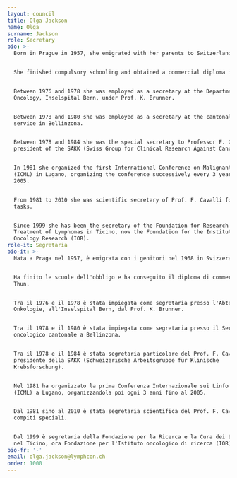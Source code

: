 ```yaml
---
layout: council
title: Olga Jackson
name: Olga
surname: Jackson
role: Secretary
bio: >-
  Born in Prague in 1957, she emigrated with her parents to Switzerland in 1968.


  She finished compulsory schooling and obtained a commercial diploma in Thun.


  Between 1976 and 1978 she was employed as a secretary at the Department of
  Oncology, Inselspital Bern, under Prof. K. Brunner.


  Between 1978 and 1980 she was employed as a secretary at the cantonal cancer
  service in Bellinzona.


  Between 1978 and 1984 she was the special secretary to Professor F. Cavalli,
  president of the SAKK (Swiss Group for Clinical Research Against Cancer).


  In 1981 she organized the first International Conference on Malignant Lymphoma
  (ICML) in Lugano, organizing the conference successively every 3 years until
  2005.


  From 1981 to 2010 she was scientific secretary of Prof. F. Cavalli for special
  tasks.


  Since 1999 she has been the secretary of the Foundation for Research and
  Treatment of Lymphomas in Ticino, now the Foundation for the Institute of
  Oncology Research (IOR).
role-it: Segretaria
bio-it: >-
  Nata a Praga nel 1957, è emigrata con i genitori nel 1968 in Svizzera.


  Ha finito le scuole dell'obbligo e ha conseguito il diploma di commercio a
  Thun.


  Tra il 1976 e il 1978 è stata impiegata come segretaria presso l'Abteilung für
  Onkologie, all'Inselspital Bern, dal Prof. K. Brunner.


  Tra il 1978 e il 1980 è stata impiegata come segretaria presso il Servizio
  oncologico cantonale a Bellinzona.


  Tra il 1978 e il 1984 è stata segretaria particolare del Prof. F. Cavalli,
  presidente della SAKK (Schweizerische Arbeitsgruppe für Klinische
  Krebsforschung).


  Nel 1981 ha organizzato la prima Conferenza Internazionale sui Linfomi Maligni
  (ICML) a Lugano, organizzandola poi ogni 3 anni fino al 2005.


  Dal 1981 sino al 2010 è stata segretaria scientifica del Prof. F. Cavalli per
  compiti speciali.


  Dal 1999 è segretaria della Fondazione per la Ricerca e la Cura dei Linfomi
  nel Ticino, ora Fondazione per l'Istituto oncologico di ricerca (IOR).
bio-fr: '-'
email: olga.jackson@lymphcon.ch
order: 1000
---
```


